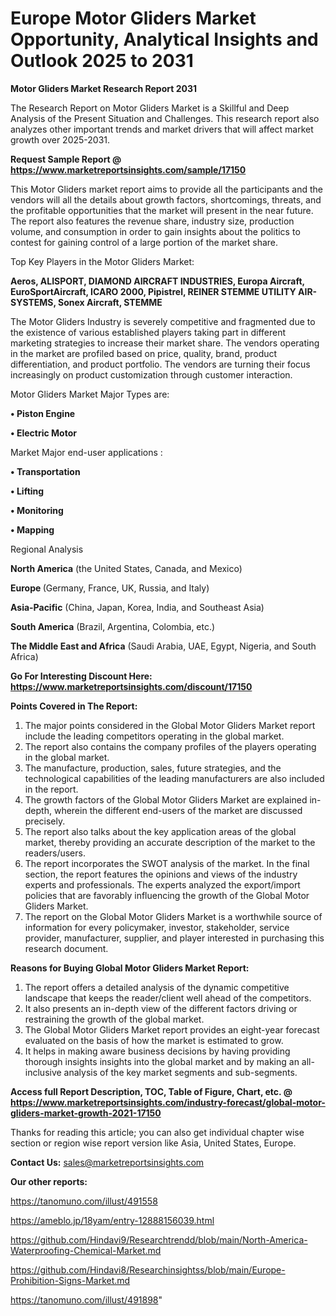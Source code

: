  # Europe Motor Gliders Market Opportunity, Analytical Insights and Outlook 2025 to 2031

<strong>Motor Gliders Market Research Report 2031</strong>

The Research Report on Motor Gliders Market is a Skillful and Deep Analysis of the Present Situation and Challenges. This research report also analyzes other important trends and market drivers that will affect market growth over 2025-2031.

<strong>Request Sample Report @ <a href=https://www.marketreportsinsights.com/sample/17150>https://www.marketreportsinsights.com/sample/17150</a></strong>

This Motor Gliders market report aims to provide all the participants and the vendors will all the details about growth factors, shortcomings, threats, and the profitable opportunities that the market will present in the near future. The report also features the revenue share, industry size, production volume, and consumption in order to gain insights about the politics to contest for gaining control of a large portion of the market share.

Top Key Players in the Motor Gliders Market:

<strong>Aeros, ALISPORT, DIAMOND AIRCRAFT INDUSTRIES, Europa Aircraft, EuroSportAircraft, ICARO 2000, Pipistrel, REINER STEMME UTILITY AIR-SYSTEMS, Sonex Aircraft, STEMME</strong>

The Motor Gliders Industry is severely competitive and fragmented due to the existence of various established players taking part in different marketing strategies to increase their market share. The vendors operating in the market are profiled based on price, quality, brand, product differentiation, and product portfolio. The vendors are turning their focus increasingly on product customization through customer interaction.

Motor Gliders Market Major Types are:

<strong>• Piston Engine

• Electric Motor</strong>

Market Major end-user applications :

<strong>• Transportation

• Lifting

• Monitoring

• Mapping</strong>

Regional Analysis

</u><strong><b>North America</b></strong> (the United States, Canada, and Mexico)

<strong><b>Europe </b></strong>(Germany, France, UK, Russia, and Italy)

<strong><b>Asia-Pacific</b></strong> (China, Japan, Korea, India, and Southeast Asia)

<strong><b>South America</b></strong> (Brazil, Argentina, Colombia, etc.)

<strong><b>The Middle East and Africa</b></strong> (Saudi Arabia, UAE, Egypt, Nigeria, and South Africa)

<strong>Go For Interesting Discount Here: <a href=https://www.marketreportsinsights.com/discount/17150>https://www.marketreportsinsights.com/discount/17150</a></strong>

<strong>Points Covered in The Report:</strong>
<ol>
  <li>The major points considered in the Global Motor Gliders Market report include the leading competitors operating in the global market.</li>
  <li>The report also contains the company profiles of the players operating in the global market.</li>
  <li>The manufacture, production, sales, future strategies, and the technological capabilities of the leading manufacturers are also included in the report.</li>
  <li>The growth factors of the Global Motor Gliders Market are explained in-depth, wherein the different end-users of the market are discussed precisely.</li>
  <li>The report also talks about the key application areas of the global market, thereby providing an accurate description of the market to the readers/users.</li>
  <li>The report incorporates the SWOT analysis of the market. In the final section, the report features the opinions and views of the industry experts and professionals. The experts analyzed the export/import policies that are favorably influencing the growth of the Global Motor Gliders Market.</li>
  <li>The report on the Global Motor Gliders Market is a worthwhile source of information for every policymaker, investor, stakeholder, service provider, manufacturer, supplier, and player interested in purchasing this research document.</li>
</ol>
<strong>Reasons for Buying Global Motor Gliders Market Report:</strong>

<ol>
  <li>The report offers a detailed analysis of the dynamic competitive landscape that keeps the reader/client well ahead of the competitors.</li>
  <li>It also presents an in-depth view of the different factors driving or restraining the growth of the global market.</li>
  <li>The Global Motor Gliders Market report provides an eight-year forecast evaluated on the basis of how the market is estimated to grow.</li>
  <li>It helps in making aware business decisions by having providing thorough insights insights into the global market and by making an all-inclusive analysis of the key market segments and sub-segments.</li>
</ol>
<strong>Access full Report Description, TOC, Table of Figure, Chart, etc. @ <a href=https://www.marketreportsinsights.com/industry-forecast/global-motor-gliders-market-growth-2021-17150>https://www.marketreportsinsights.com/industry-forecast/global-motor-gliders-market-growth-2021-17150</a></strong>


Thanks for reading this article; you can also get individual chapter wise section or region wise report version like Asia, United States, Europe.

<strong>Contact Us:</strong>
sales@marketreportsinsights.com

<strong>Our other reports:</strong>

<a href=https://tanomuno.com/illust/491558>https://tanomuno.com/illust/491558</a>

<a href=https://ameblo.jp/18yam/entry-12888156039.html>https://ameblo.jp/18yam/entry-12888156039.html</a>

<a href=https://github.com/Hindavi9/Researchtrendd/blob/main/North-America-Waterproofing-Chemical-Market.md>https://github.com/Hindavi9/Researchtrendd/blob/main/North-America-Waterproofing-Chemical-Market.md</a>

<a href=https://github.com/Hindavi8/Researchinsightss/blob/main/Europe-Prohibition-Signs-Market.md>https://github.com/Hindavi8/Researchinsightss/blob/main/Europe-Prohibition-Signs-Market.md</a>

<a href=https://tanomuno.com/illust/491898>https://tanomuno.com/illust/491898</a>"

